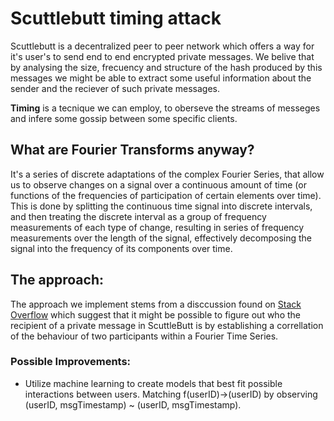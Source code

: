 # Scuttlebutt timing attack

Scuttlebutt is a decentralized peer to peer network which offers a way for it's user's to send end to end encrypted private messages. We belive that by analysing the size, frecuency and structure of the hash produced by this messages we might be able to extract some useful information about the sender and the reciever of such private messages. 

**Timing** is a tecnique we can employ, to oberseve the streams of messeges and infere some gossip between some specific clients.

## What are Fourier Transforms anyway?

It's a series of discrete adaptations of the complex Fourier Series, that allow us to observe changes on a signal over a continuous amount of time (or functions of the frequencies of participation of certain elements over time). This is done by splitting the continuous time signal into discrete intervals, and then treating the discrete interval as a group of frequency measurements of each type of change, resulting in series of frequency measurements over the length of the signal, effectively decomposing the signal into the frequency of its components over time.

## The approach:

The approach we implement stems from a disccussion found on [Stack Overflow]() which suggest that it might be possible to figure out who the recipient of a private message in ScuttleButt is by establishing a correllation of the behaviour of two participants within a Fourier Time Series.

### Possible Improvements:
* Utilize machine learning to create models that best fit possible interactions between users. Matching f(userID)->(userID) by observing 
(userID, msgTimestamp) ~ (userID, msgTimestamp).
